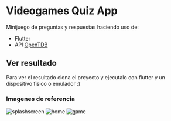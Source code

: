 # Videogames Quiz App

Minijuego de preguntas y respuestas haciendo uso de:

- Flutter
- API [OpenTDB](https://opentdb.com/)

 ## Ver resultado
 
 Para ver el resultado clona el proyecto y ejecutalo con flutter y un dispositivo fisico o emulador :)
 
 ### Imagenes de referencia
 
![splashscreen](https://user-images.githubusercontent.com/64875621/207204962-eebe7eeb-7994-4cc0-a53d-5fa910f8b221.png)
![home](https://user-images.githubusercontent.com/64875621/207204954-399a3771-de42-40f2-9aa4-f680ff1b270a.png)
![game](https://user-images.githubusercontent.com/64875621/207204957-3e310cf5-4b1b-46fb-9193-3763bd9c0c65.png)
